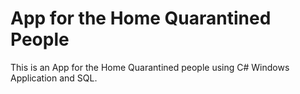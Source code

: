 # App for the Home Quarantined People
 This is an App for the Home Quarantined people using C# Windows Application and SQL.
